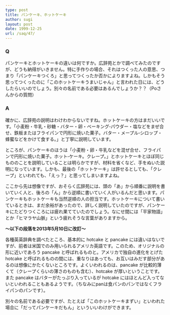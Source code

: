 ```yaml
---
type: post
title: パンケーキ、ホットケーキ
author: sugi
layout: post
date: 1999-12-25
url: /saq/47/
---
```

### Q 

パンケーキとホットケーキの違いは何ですか。広辞苑とかで調べてみたのですが、どうも納得がいきません。特に手作りの場合、それはつくった人の意思、つまり「パンケーキつくろ」と思ってつくったか否かによりますよね。しかもそう思ってつくったのに「このホットケーキうまいじゃん」と言われた日には、どうしたらいいのでしょう。別々の名前である必要はあるんでしょうか？？（Poさんからの質問）

### A 

確かに、広辞苑の説明はわけわからないですね。ホットケーキの方はまだいいです。「小麦粉・牛乳・砂糖・バター・卵・ベーキング‐パウダー・塩などをまぜ合せ、鉄板またはフライパンで円形に焼いた菓子。バター・メープル‐シロップ・蜂蜜などをかけて食する。」と丁寧に説明しています。

ところが、パンケーキのほうは「小麦粉・卵・牛乳などを混ぜ合せ、フライパンで円形に焼いた菓子。ホット‐ケーキ。クレープ。」とホットケーキとほぼ同じもののことを説明していることは明らかですが、材料を省くなど、手をぬいた説明になっています。しかも、最後の「ホットケーキ」は許せるとしても、「クレープ」といわれても、「えっ？」と思ってしまいますよね。

ここから先は想像ですが、おそらく広辞苑には、頭の「あ」から順番に説明を書いていく人と、後ろの「ん」から逆順に書いていく人がいるんだと思います。パンケーキもホットケーキも当然逆順の人の担当です。ホットケーキについて書いているときは、まだ余裕があったので、詳しく説明していたのですが、パンケーキにたどりつくころには疲れ果てていたのでしょう。なにせ間には「平家物語」とか「ヒマラヤ山脈」という疲れそうな言葉がありますから。

**〜以下の段落を2013年5月10日に改訂〜**

各種英英辞典を調べたところ、基本的に hotcake と pancake には違いはないですが、前者は米国でのみ用いられるアメリカ英語です。このため、オリジナルの形に近いであろう pancake と呼ばれるものと。アメリカで独自の進化をとげた hotcake と呼ばれるものの間には、重なりはあっても、お互いはみだす部分があるのは想像にかたくないところです。よくいわれるのは、pancake が比較的薄くて（クレープくらいの薄さのものも含む）、hotcake が厚いということです。また pancake はバターがたっぷり入っているが hotcake にはほとんど入ってないといわれることもあるようです。（ちなみにpanは食パンのパンではなくフライパンのパンです）。

別々の名前である必要ですが、たとえば「このホットケーキまずい」といわれた場合に「だってパンケーキだもん」といういいわけができます。
